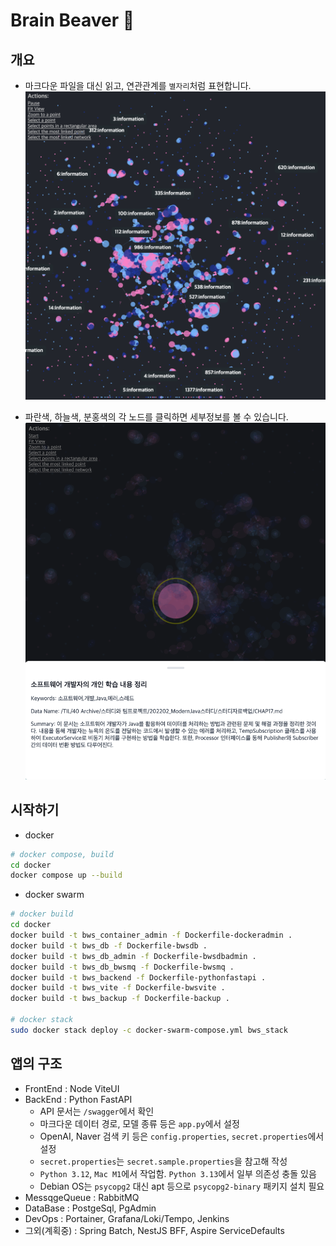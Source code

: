 # Brain Beaver :beaver:

## 개요

- 마크다운 파일을 대신 읽고, 연관관계를 `별자리`처럼 표현합니다.
![](./demo_001.png)

- 파란색, 하늘색, 분홍색의 각 노드를 클릭하면 세부정보를 볼 수 있습니다.
  ![](./demo_002.png)  
  
## 시작하기

- docker
```bash
# docker compose, build
cd docker
docker compose up --build
```

- docker swarm
```bash
# docker build
cd docker
docker build -t bws_container_admin -f Dockerfile-dockeradmin .
docker build -t bws_db -f Dockerfile-bwsdb .
docker build -t bws_db_admin -f Dockerfile-bwsdbadmin .
docker build -t bws_db_bwsmq -f Dockerfile-bwsmq .
docker build -t bws_backend -f Dockerfile-pythonfastapi .
docker build -t bws_vite -f Dockerfile-bwsvite .
docker build -t bws_backup -f Dockerfile-backup .

# docker stack
sudo docker stack deploy -c docker-swarm-compose.yml bws_stack
```


## 앱의 구조
- FrontEnd : Node ViteUI
- BackEnd : Python FastAPI
  - API 문서는 `/swagger`에서 확인
  - 마크다운 데이터 경로, 모델 종류 등은 `app.py`에서 설정
  - OpenAI, Naver 검색 키 등은 `config.properties`, `secret.properties`에서 설정
  - `secret.properties`는 `secret.sample.properties`을 참고해 작성
  - `Python 3.12`, `Mac M1`에서 작업함. `Python 3.13`에서 일부 의존성 충돌 있음
  - Debian OS는 `psycopg2` 대신 apt 등으로 `psycopg2-binary` 패키지 설치 필요
- MessqgeQueue : RabbitMQ
- DataBase : PostgeSql, PgAdmin
- DevOps : Portainer, Grafana/Loki/Tempo, Jenkins
- 그외(계획중) : Spring Batch, NestJS BFF, Aspire ServiceDefaults